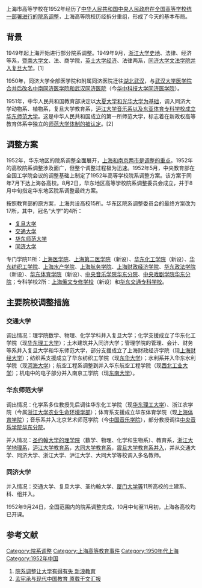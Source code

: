 上海市高等学校在1952年经历了[中华人民共和国中央人民政府在全国高等学校统一部署进行的](../Page/中央人民政府教育部.md "wikilink")[院系调整](../Page/中国高等院校院系调整.md "wikilink")，上海高等院校历经拆分重组，形成了今天的基本布局。

## 背景

1949年起上海开始进行部分院系调整。1949年9月，[浙江大学史地](../Page/浙江大学.md "wikilink")、法律、经济等系，[暨南大学文](../Page/暨南大学.md "wikilink")、法、商学院，[英士大学经济](../Page/英士大学.md "wikilink")、法律两系，[同济大学文法学院并入](../Page/同济大学.md "wikilink")[复旦大学](../Page/复旦大学.md "wikilink")。\[1\]

1950年，同济大学全部医学院和附属同济医院迁往[湖北](../Page/湖北.md "wikilink")[武汉](../Page/武汉.md "wikilink")，与[武汉大学医学院合并后改名中南同济医学院和武汉同济医院](../Page/武汉大学.md "wikilink")（今[华中科技大学同济医学院](../Page/华中科技大学同济医学院.md "wikilink")）。

1951年，中华人民共和国教育部决定以[大夏大学和](../Page/大夏大学.md "wikilink")[光华大学为基础](../Page/光华大学.md "wikilink")，调入同济大学动物系、植物系，复旦大学教育系，[沪江大学音乐系以及](../Page/沪江大学.md "wikilink")[东亚体育专科学校成立](../Page/东亚体育专科学校.md "wikilink")[华东师范大学](../Page/华东师范大学.md "wikilink")。这是中华人民共和国成立的第一所师范大学，标志着在新政权高等教育体系中独立的[师范大学体制的被认定](../Page/师范大学.md "wikilink")。\[2\]

## 调整方案

1952年，华东地区的院系调整全面展开，[上海和](../Page/上海.md "wikilink")[南京两市是调整的重点](../Page/南京.md "wikilink")。1952年的高校院系调整涉及面广，但整个调整过程极为迅速。1952年5月，中央教育部在全国工学院会议的调整基础上制定了1952年高等学校院系调整方案。该方案于同年7月下达上海各高校。8月2日，华东地区高等学校院系调整委员会成立，并于8月中旬指定华东地区院系调整最终方案。

按照教育部的原方案，上海共设高校15所。华东区院系调整委员会的最终方案改为17所，其中，冠名“大学”的4所：

  - [复旦大学](../Page/复旦大学.md "wikilink")
  - [交通大学](../Page/交通大学.md "wikilink")
  - [华东师范大学](../Page/华东师范大学.md "wikilink")
  - [同济大学](../Page/同济大学.md "wikilink")

专门学院11所：[上海医学院](../Page/上海医学院.md "wikilink")、[上海第二医学院](../Page/上海第二医学院.md "wikilink")（新设）、[华东化工学院](../Page/华东化工学院.md "wikilink")（新设）、[华东纺织工学院](../Page/华东纺织工学院.md "wikilink")、[上海水产学院](../Page/上海海洋大学.md "wikilink")、[上海航务学院](../Page/上海航务学院.md "wikilink")、[上海财政经济学院](../Page/上海财政经济学院.md "wikilink")、[华东政法学院](../Page/华东政法学院.md "wikilink")（新设）、[华东体育学院](../Page/华东体育学院.md "wikilink")（新设）、[中央音乐学院华东分院](../Page/上海音乐学院.md "wikilink")、[中央戏剧学院华东分院](../Page/上海戏剧学院.md "wikilink")；专科学校2所：[上海俄文专修学校](../Page/上海外国语大学.md "wikilink")（新设）和[华东交通专科学校](../Page/华东交通专科学校.md "wikilink")。

## 主要院校调整措施

### 交通大学

调出情况：理学院数学、物理、化学学科并入复旦大学；化学支援成立了华东化工学院（现[华东理工大学](../Page/华东理工大学.md "wikilink")）；土木建筑并入同济大学；管理学院的管理、会计、财务等系并入复旦大学和华东师范大学，部分支援成立了上海财政经济学院（现[上海财经大学](../Page/上海财经大学.md "wikilink")）；纺织系支援成立了华东纺织工学院（现[东华大学](../Page/东华大学.md "wikilink")）；水利系并入华东水利学院（现[河海大学](../Page/河海大学.md "wikilink")）；航空工程系调整到并入华东航空工程学院（现[西北工业大学](../Page/西北工业大学.md "wikilink")）；机电中的电子部分并入南京工学院（现[东南大学](../Page/东南大学.md "wikilink")）。

### 华东师范大学

调出情况：化学系多位教授先后调往华东化工学院（现[华东理工大学](../Page/华东理工大学.md "wikilink")）、浙江农学院（今属[浙江大学农业生命环境学部](../Page/浙江大学农业生命环境学部.md "wikilink")）；体育系支援成立华东体育学院（现[上海体育学院](../Page/上海体育学院.md "wikilink")）；音乐系并入北京艺术师范学院（今[中国音乐学院](../Page/中国音乐学院.md "wikilink")），部分教授调往[中央音乐学院华东分院](../Page/上海音乐学院.md "wikilink")。

并入情况：[圣约翰大学的理学院](../Page/圣约翰大学_\(上海\).md "wikilink")（数学、物理、化学和生物系）、教育系，[浙江大学地理系](../Page/浙江大学.md "wikilink")，[沪江大学教育系](../Page/沪江大学.md "wikilink")，[大同大学教育系](../Page/大同大学.md "wikilink")，[震旦大学教育系并入](../Page/震旦大学.md "wikilink")，并从交通大学、同济大学、浙江大学、沪江大学、大同大学等校调入多名教师。

### 同济大学

并入情况：交通大学、复旦大学、圣约翰大学、[厦门大学等](../Page/厦门大学.md "wikilink")11所高校的土建系、科、组并入。

1952年9月24日，全国范围内的院系调整完成，10月中旬至11月初，上海各高校均已开课。

## 参考文献

[Category:院系调整](https://zh.wikipedia.org/wiki/Category:院系调整 "wikilink")
[Category:上海高等教育事件](https://zh.wikipedia.org/wiki/Category:上海高等教育事件 "wikilink")
[Category:1950年代上海](https://zh.wikipedia.org/wiki/Category:1950年代上海 "wikilink")
[Category:1952年中国](https://zh.wikipedia.org/wiki/Category:1952年中国 "wikilink")

1.  [院系调整让大学有得有失
    新浪教育](http://edu.sina.com.cn/l/2012-12-27/1008223797.shtml)
2.  [孟宪承与现代中国教育
    原载于文汇报](http://www.nths.cn/News/news_detail.jsp?newsId=100050402)